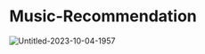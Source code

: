 # Music-Recommendation

![Untitled-2023-10-04-1957](https://github.com/dame-cell/music-recommendation/assets/122996026/90de3c43-b747-4843-b89b-80384ed7d564)

